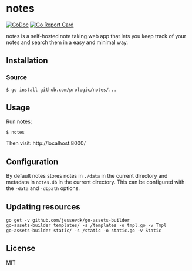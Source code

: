 # notes
[![GoDoc](https://godoc.org/github.com/prologic/notes?status.svg)](https://godoc.org/github.com/prologic/notes)
[![Go Report Card](https://goreportcard.com/badge/github.com/prologic/notes)](https://goreportcard.com/report/github.com/prologic/notes)

notes is a self-hosted note taking web app that lets you keep track of your
notes and search them in a easy and minimal way.

## Installation

### Source

```#!bash
$ go install github.com/prologic/notes/...
```

## Usage

Run notes:

```#!bash
$ notes
```

Then visit: http://localhost:8000/

## Configuration

By default notes stores notes in `./data` in the current directory
and metadata in `notes.db` in the current directory. This can
be configured with the `-data` and `-dbpath` options.

## Updating resources

```
go get -v github.com/jessevdk/go-assets-builder
go-assets-builder templates/ -s /templates -o tmpl.go -v Tmpl
go-assets-builder static/ -s /static -o static.go -v Static
```

## License

MIT
